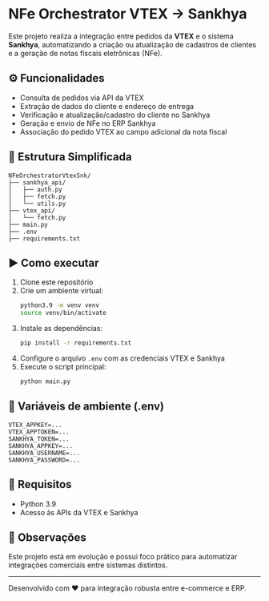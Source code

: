# NFe Orchestrator VTEX → Sankhya

Este projeto realiza a integração entre pedidos da **VTEX** e o sistema **Sankhya**, automatizando a criação ou atualização de cadastros de clientes e a geração de notas fiscais eletrônicas (NFe).

## ⚙️ Funcionalidades

- Consulta de pedidos via API da VTEX
- Extração de dados do cliente e endereço de entrega
- Verificação e atualização/cadastro do cliente no Sankhya
- Geração e envio de NFe no ERP Sankhya
- Associação do pedido VTEX ao campo adicional da nota fiscal

## 📁 Estrutura Simplificada

```
NFeOrchestratorVtexSnk/
├── sankhya_api/
│   ├── auth.py
│   ├── fetch.py
│   └── utils.py
├── vtex_api/
│   └── fetch.py
├── main.py
├── .env
├── requirements.txt
```

## ▶️ Como executar

1. Clone este repositório
2. Crie um ambiente virtual:
   ```bash
   python3.9 -m venv venv
   source venv/bin/activate
   ```
3. Instale as dependências:
   ```bash
   pip install -r requirements.txt
   ```
4. Configure o arquivo `.env` com as credenciais VTEX e Sankhya
5. Execute o script principal:
   ```bash
   python main.py
   ```

## 🔐 Variáveis de ambiente (.env)

```env
VTEX_APPKEY=...
VTEX_APPTOKEN=...
SANKHYA_TOKEN=...
SANKHYA_APPKEY=...
SANKHYA_USERNAME=...
SANKHYA_PASSWORD=...
```

## 🧪 Requisitos

- Python 3.9
- Acesso às APIs da VTEX e Sankhya

## 📌 Observações

Este projeto está em evolução e possui foco prático para automatizar integrações comerciais entre sistemas distintos.

---

Desenvolvido com ❤️ para integração robusta entre e-commerce e ERP.
